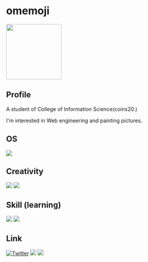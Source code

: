 # omemoji

<img src="https://www.omemoji.dev/omemoji.png" width = "150px">

## Profile

A student of College of Information Science(coins20.)

I'm interested in Web engineering and painting pictures.

## OS

<img src="https://img.shields.io/badge/-Ubuntu-E95420.svg?logo=ubuntu&logoColor=white&style=flat">

## Creativity

<img src="https://img.shields.io/badge/Inkscape-ffffff.svg?logo=Inkscape&logoColor=black&style=flat"> <img src="https://img.shields.io/badge/Krita-ff1088.svg?logo=Krita&logoColor=white&style=flat">

## Skill (learning)

<img src="https://img.shields.io/badge/Nuxt.js-ffffff.svg?logo=Nuxt.js&logoColor=#00DC82&style=flat"> <img src="https://img.shields.io/badge/JavaScript-F7DF1E.svg?logo=JavaScript&logoColor=ffffff&style=flat">

## Link

[![Twitter](https://img.shields.io/badge/Twitter-omemoji_itf-%231DA1F2.svg?style=flat&logo=Twitter&logoColor=white)](https://twitter.com/omemoji_itf)
<a href="https://inkscape.org/~omemoji/"><img src="https://img.shields.io/badge/Inkscape-omemoji-000000.svg?logo=Inkscape&logoColor=white&style=flat"></a>
<a href="https://krita-artists.org/u/omemoji/summary">
<img src="https://img.shields.io/badge/Krita-omemoji-ff1088.svg?logo=Krita&logoColor=white&style=flat"></a>

<!--https://img.shields.io/badge/${subject}-${status}-${color}.svg -->
